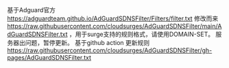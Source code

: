 基于Adguard官方 https://adguardteam.github.io/AdGuardSDNSFilter/Filters/filter.txt 修改而来 https://raw.githubusercontent.com/cloudsurges/AdGuardSDNSFilter/main/AdGuardSDNSFilter.txt ，用于surge支持的规则格式，请使用DOMAIN-SET。
服务器出问题，暂停更新。
基于github action 更新规则 https://raw.githubusercontent.com/cloudsurges/AdGuardSDNSFilter/gh-pages/AdGuardSDNSFilter.txt 

